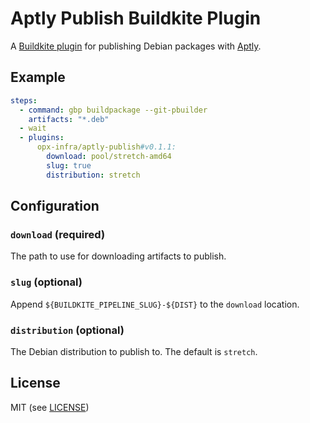 # Aptly Publish Buildkite Plugin

A [Buildkite plugin](https://buildkite.com/docs/agent/v3/plugins) for publishing Debian packages with [Aptly](https://aptly.info).

## Example

```yaml
steps:
  - command: gbp buildpackage --git-pbuilder
    artifacts: "*.deb"
  - wait
  - plugins:
      opx-infra/aptly-publish#v0.1.1:
        download: pool/stretch-amd64
        slug: true
        distribution: stretch
```

## Configuration

### `download` (required)

The path to use for downloading artifacts to publish.

### `slug` (optional)

Append `${BUILDKITE_PIPELINE_SLUG}-${DIST}` to the `download` location.

### `distribution` (optional)

The Debian distribution to publish to. The default is `stretch`.

## License

MIT (see [LICENSE](LICENSE))
